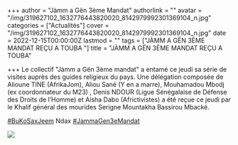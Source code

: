 +++
author = "Jàmm a Gën 3ème Mandat"
authorlink = ""
avatar = "/img/319627102_1632776443820020_8142979992301369104_n.jpg"
categories = ["Actualités"]
cover = "/img/319627102_1632776443820020_8142979992301369104_n.jpg"
date = 2022-12-15T00:00:00Z
lastmod = ""
tags = ["JÀMM A GËN 3ÈME MANDAT REÇU A TOUBA "]
title = "JÀMM A GËN 3ÈME MANDAT REÇU A TOUBA"

+++
Le collectif "Jàmm a Gën 3ème mandat" a entamé ce jeudi sa série de visites auprès des guides religieux du pays. Une délégation composée de Alioune TINE (AfrikaJom), Aliou Sané (Y en a marre), Mouhamadou Mbodj (ex coordonnateur du M23) , Denis NDOUR (Ligue Sénégalaise de Défense des Droits de l’Homme) et Aisha Dabo (Africtivistes) a été reçue ce jeudi par le Khalif général des mourides Serigne Mountakha Bassirou Mbacké.

[#BuKoSaxJeem](https://www.facebook.com/hashtag/bukosaxjeem?__eep__=6&__cft__\[0\]=AZUtbxXrXIGDeh02lrYENcrtpx1xBJDa7-4XCNF__Orgm8hq87NDg3VCtT4YpUnnOpuuV1LEBablfl8hpPfQ64ZysRhrLEl6tidHXT0Eqv1RD6TGYeL9bLNbjVPo4VWxpiRw9qcbjzY20n8A12X7kll2JThJOlZ1S9ee4TzHnONk8pAGvugxxjdRFjoVhVzhTng&__tn__=*NK-R) Ndax [#JammaGen3eMandat](https://www.facebook.com/hashtag/jammagen3emandat?__eep__=6&__cft__\[0\]=AZUtbxXrXIGDeh02lrYENcrtpx1xBJDa7-4XCNF__Orgm8hq87NDg3VCtT4YpUnnOpuuV1LEBablfl8hpPfQ64ZysRhrLEl6tidHXT0Eqv1RD6TGYeL9bLNbjVPo4VWxpiRw9qcbjzY20n8A12X7kll2JThJOlZ1S9ee4TzHnONk8pAGvugxxjdRFjoVhVzhTng&__tn__=*NK-R)

![](/img/319430166_550435189946445_2004087420158394550_n.jpg)